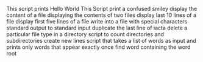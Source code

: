 This script prints Hello World
This Script print a confused smiley
display the content of a file
displaying the contents of two files
display last 10 lines of a file
display first five lines of a file
write into a file with special characters
standard output to standard input
duplicate the last line of iacta
delete a particular file type in a directory
script to count directories and subdirectories
create new lines
script that takes a list of words as input and prints only words that appear exactly once
find word containing the word root
